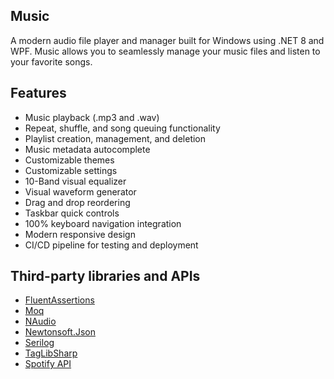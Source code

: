 ## Music

A modern audio file player and manager built for Windows using .NET 8 and WPF. Music allows you to seamlessly manage your music files and listen to your favorite songs.

## Features

- Music playback (.mp3 and .wav)
- Repeat, shuffle, and song queuing functionality
- Playlist creation, management, and deletion
- Music metadata autocomplete
- Customizable themes
- Customizable settings
- 10-Band visual equalizer
- Visual waveform generator
- Drag and drop reordering
- Taskbar quick controls
- 100% keyboard navigation integration
- Modern responsive design
- CI/CD pipeline for testing and deployment

## Third-party libraries and APIs

- [FluentAssertions](https://fluentassertions.com/)
- [Moq](https://github.com/moq/moq)
- [NAudio](https://github.com/naudio/NAudio)
- [Newtonsoft.Json](https://www.newtonsoft.com/json)
- [Serilog](https://serilog.net/)
- [TagLibSharp](https://github.com/mono/taglib-sharp)
- [Spotify API](https://developer.spotify.com/)
